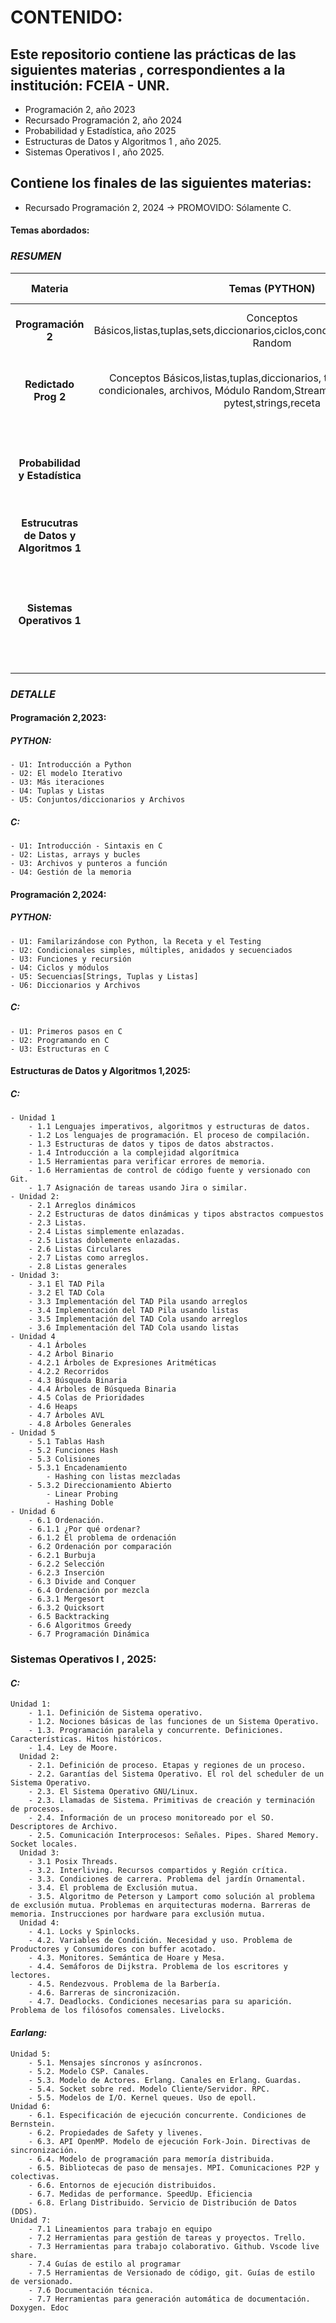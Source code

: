 # CONTENIDO:
## Este repositorio contiene las prácticas de las siguientes materias , correspondientes a la institución: FCEIA - UNR.
* Programación 2, año 2023
* Recursado Programación 2, año 2024
* Probabilidad y Estadística, año 2025
* Estructuras de Datos y Algoritmos 1 , año 2025.
* Sistemas Operativos I , año 2025.

## Contiene los finales de las siguientes materias:
* Recursado Programación 2, 2024 -> PROMOVIDO: Sólamente C.

#### Temas abordados:

### ***RESUMEN***


Materia | Temas (PYTHON) | Temas (C) |  Temas (R + RStudio) | Temas (Earlang)
:---: | :---: | :---: | :---: | :---:
**Programación 2** | Conceptos Básicos,listas,tuplas,sets,diccionarios,ciclos,condicionales,archivos,módulo Random | Conceptos Básicos,ciclos,condicionales,archivos,estructuras con punteros, memoria dinámica y estática,punteros,char, switch |
**Redictado Prog 2** | Conceptos Básicos,listas,tuplas,diccionarios, tipos de ciclos, tipos de condicionales, archivos, Módulo Random,Streamlit,Math.lib,csv, Proyecto, pytest,strings,receta | Introducción, conceptos básicos, ciclos, tipos de condicionales, switch, punteros,estructuras simples, receta, assert.h y librerías string.h, stdlib.h  (manejo de entrada estándar y personalizada)|
**Probabilidad y Estadística** |  |  | Uso de Software para gráficos y tablas , además de uso de Proporciones,Moda, Mediana, Media Aritmética , etc. |
**Estrucutras de Datos y Algoritmos 1** |  | Punteros a función , Arrays, Listas, Pilas y Colas, Árboles, Heap, Tablas Hash, Introducción a los algoritmos , Ordenamiento |  |
**Sistemas Operativos 1** |  | Signals - Programación y procesos. Regiones de memoria. Creación y destrucción de procesos.Sincronizaciones y comunicación. Condiciones de concurso y regiones críticas. Exclusión mútua. Problemas relacionados. Deadlock y livelock. Programación concurrente.Interbloqueos. Formalismos. Bibliotecas de programación paralela y distribuida. || USO DE Erlang)  |

### ***DETALLE***

#### Programación 2,2023:
  ##### *PYTHON:*
    - U1: Introducción a Python
    - U2: El modelo Iterativo
    - U3: Más iteraciones
    - U4: Tuplas y Listas
    - U5: Conjuntos/diccionarios y Archivos
  ##### *C:*
    - U1: Introducción - Sintaxis en C
    - U2: Listas, arrays y bucles
    - U3: Archivos y punteros a función
    - U4: Gestión de la memoria

#### Programación 2,2024:
  ##### *PYTHON:*
    - U1: Familarizándose con Python, la Receta y el Testing
    - U2: Condicionales simples, múltiples, anidados y secuenciados
    - U3: Funciones y recursión
    - U4: Ciclos y módulos
    - U5: Secuencias[Strings, Tuplas y Listas]
    - U6: Diccionarios y Archivos
  ##### *C:*
    - U1: Primeros pasos en C
    - U2: Programando en C
    - U3: Estructuras en C


#### Estructuras de Datos y Algoritmos 1,2025:
  ##### *C:*
    - Unidad 1
        - 1.1 Lenguajes imperativos, algoritmos y estructuras de datos.
        - 1.2 Los lenguajes de programación. El proceso de compilación.
        - 1.3 Estructuras de datos y tipos de datos abstractos.
        - 1.4 Introducción a la complejidad algorítmica
        - 1.5 Herramientas para verificar errores de memoria.
        - 1.6 Herramientas de control de código fuente y versionado con Git.
        - 1.7 Asignación de tareas usando Jira o similar.
    - Unidad 2:
        - 2.1 Arreglos dinámicos
        - 2.2 Estructuras de datos dinámicas y tipos abstractos compuestos
        - 2.3 Listas.
        - 2.4 Listas simplemente enlazadas.
        - 2.5 Listas doblemente enlazadas.
        - 2.6 Listas Circulares
        - 2.7 Listas como arreglos.
        - 2.8 Listas generales
    - Unidad 3:
        - 3.1 El TAD Pila
        - 3.2 El TAD Cola
        - 3.3 Implementación del TAD Pila usando arreglos
        - 3.4 Implementación del TAD Pila usando listas
        - 3.5 Implementación del TAD Cola usando arreglos
        - 3.6 Implementación del TAD Cola usando listas
    - Unidad 4
        - 4.1 Árboles
        - 4.2 Árbol Binario
        - 4.2.1 Árboles de Expresiones Aritméticas
        - 4.2.2 Recorridos
        - 4.3 Búsqueda Binaria
        - 4.4 Árboles de Búsqueda Binaria
        - 4.5 Colas de Prioridades
        - 4.6 Heaps
        - 4.7 Árboles AVL
        - 4.8 Árboles Generales
    - Unidad 5
        - 5.1 Tablas Hash
        - 5.2 Funciones Hash
        - 5.3 Colisiones
        - 5.3.1 Encadenamiento
            - Hashing con listas mezcladas
        - 5.3.2 Direccionamiento Abierto
            - Linear Probing
            - Hashing Doble
    - Unidad 6
        - 6.1 Ordenación.
        - 6.1.1 ¿Por qué ordenar?
        - 6.1.2 El problema de ordenación
        - 6.2 Ordenación por comparación
        - 6.2.1 Burbuja
        - 6.2.2 Selección
        - 6.2.3 Inserción
        - 6.3 Divide and Conquer
        - 6.4 Ordenación por mezcla
        - 6.3.1 Mergesort
        - 6.3.2 Quicksort
        - 6.5 Backtracking
        - 6.6 Algoritmos Greedy
        - 6.7 Programación Dinámica

### Sistemas Operativos I , 2025:

  #### *C:*
    Unidad 1:
        - 1.1. Definición de Sistema operativo.
        - 1.2. Nociones básicas de las funciones de un Sistema Operativo.
        - 1.3. Programación paralela y concurrente. Definiciones. Características. Hitos históricos.
        - 1.4. Ley de Moore.
      Unidad 2:
        - 2.1. Definición de proceso. Etapas y regiones de un proceso.
        - 2.2. Garantías del Sistema Operativo. El rol del scheduler de un Sistema Operativo.
        - 2.3. El Sistema Operativo GNU/Linux.
        - 2.3. Llamadas de Sistema. Primitivas de creación y terminación de procesos.
        - 2.4. Información de un proceso monitoreado por el SO. Descriptores de Archivo.
        - 2.5. Comunicación Interprocesos: Señales. Pipes. Shared Memory. Socket locales.
      Unidad 3:
        - 3.1 Posix Threads.
        - 3.2. Interliving. Recursos compartidos y Región crítica.
        - 3.3. Condiciones de carrera. Problema del jardín Ornamental.
        - 3.4. El problema de Exclusión mutua.
        - 3.5. Algoritmo de Peterson y Lamport como solución al problema de exclusión mutua. Problemas en arquitecturas moderna. Barreras de memoria. Instrucciones por hardware para exclusión mutua.
      Unidad 4:
        - 4.1. Locks y Spinlocks.
        - 4.2. Variables de Condición. Necesidad y uso. Problema de Productores y Consumidores con buffer acotado.
        - 4.3. Monitores. Semántica de Hoare y Mesa.
        - 4.4. Semáforos de Dijkstra. Problema de los escritores y lectores.
        - 4.5. Rendezvous. Problema de la Barbería.
        - 4.6. Barreras de sincronización.
        - 4.7. Deadlocks. Condiciones necesarias para su aparición. Problema de los filósofos comensales. Livelocks.

  #### *Earlang:*
    Unidad 5:
        - 5.1. Mensajes síncronos y asíncronos.
        - 5.2. Modelo CSP. Canales.
        - 5.3. Modelo de Actores. Erlang. Canales en Erlang. Guardas.
        - 5.4. Socket sobre red. Modelo Cliente/Servidor. RPC.
        - 5.5. Modelos de I/O. Kernel queues. Uso de epoll.
    Unidad 6:
        - 6.1. Especificación de ejecución concurrente. Condiciones de Bernstein.
        - 6.2. Propiedades de Safety y livenes.
        - 6.3. API OpenMP. Modelo de ejecución Fork-Join. Directivas de sincronización.
        - 6.4. Modelo de programación para memoría distribuida.
        - 6.5. Bibliotecas de paso de mensajes. MPI. Comunicaciones P2P y colectivas.
        - 6.6. Entornos de ejecución distribuidos.
        - 6.7. Medidas de performance. SpeedUp. Eficiencia
        - 6.8. Erlang Distribuido. Servicio de Distribución de Datos (DDS).
    Unidad 7:
        - 7.1 Lineamientos para trabajo en equipo
        - 7.2 Herramientas para gestión de tareas y proyectos. Trello.
        - 7.3 Herramientas para trabajo colaborativo. Github. Vscode live share.
        - 7.4 Guías de estilo al programar
        - 7.5 Herramientas de Versionado de código, git. Guías de estilo de versionado.
        - 7.6 Documentación técnica.
        - 7.7 Herramientas para generación automática de documentación. Doxygen. Edoc

